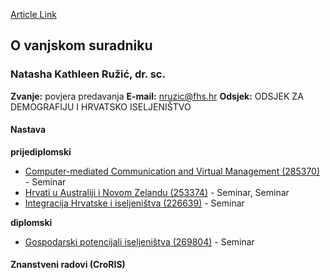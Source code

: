 [Article Link](https://www.fhs.hr/djelatnik/natasha_kathleen.ruzic)

## O vanjskom suradniku
###  Natasha Kathleen Ružić, dr. sc. 
**Zvanje:**
povjera predavanja 
**E-mail:**
[nruzic@fhs.hr](javascript:startMail\('eamhpvs@fuu.e'\);)
**Odsjek:**
ODSJEK ZA DEMOGRAFIJU I HRVATSKO ISELJENIŠTVO 
#### Nastava
**prijediplomski**
  * [Computer-mediated Communication and Virtual Management (285370)](https://www.fhs.hr/predmet/ccavm_a) - Seminar
  * [Hrvati u Australiji i Novom Zelandu (253374)](https://www.fhs.hr/predmet/huanz) - Seminar, Seminar
  * [Integracija Hrvatske i iseljeništva (226639)](https://www.fhs.hr/predmet/ihi) - Seminar


**diplomski**
  * [Gospodarski potencijali iseljeništva (269804)](https://www.fhs.hr/predmet/gpi_a) - Seminar


#### Znanstveni radovi (CroRIS)
